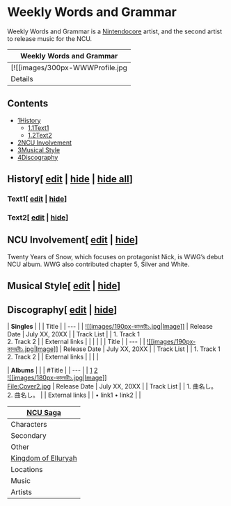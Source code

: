 # Weekly Words and Grammar

Weekly Words and Grammar is a [Nintendocore](/wiki/Nintendocore "Nintendocore") artist, and the second artist to release music for the NCU.

| Weekly Words and Grammar |
| --- |
| [![[images/300px-WWWProfile.jpg|Image]]](/wiki/File:WWWProfile.jpg) |
| Details |

## Contents

- [1History](#History)
  - [1.1Text1](#Text1)
  - [1.2Text2](#Text2)
- [2NCU Involvement](#NCU_Involvement)
- [3Musical Style](#Musical_Style)
- [4Discography](#Discography)

## History\[ [edit](/wiki/Weekly_Words_and_Grammar?action=edit&section=1 "Edit section: History") \| [hide](/wiki/Weekly_Words_and_Grammar "Expand or collapse this section") \| [hide all](/wiki/Weekly_Words_and_Grammar "Expand or collapse all sections on this page")\]

### Text1\[ [edit](/wiki/Weekly_Words_and_Grammar?action=edit&section=2 "Edit section: Text1") \| [hide](/wiki/Weekly_Words_and_Grammar "Expand or collapse this section")\]

### Text2\[ [edit](/wiki/Weekly_Words_and_Grammar?action=edit&section=3 "Edit section: Text2") \| [hide](/wiki/Weekly_Words_and_Grammar "Expand or collapse this section")\]

## NCU Involvement\[ [edit](/wiki/Weekly_Words_and_Grammar?action=edit&section=4 "Edit section: NCU Involvement") \| [hide](/wiki/Weekly_Words_and_Grammar "Expand or collapse this section")\]

Twenty Years of Snow, which focuses on protagonist Nick, is WWG’s debut NCU album. WWG also contributed chapter 5, Silver and White.

## Musical Style\[ [edit](/wiki/Weekly_Words_and_Grammar?action=edit&section=5 "Edit section: Musical Style") \| [hide](/wiki/Weekly_Words_and_Grammar "Expand or collapse this section")\]

## Discography\[ [edit](/wiki/Weekly_Words_and_Grammar?action=edit&section=6 "Edit section: Discography") \| [hide](/wiki/Weekly_Words_and_Grammar "Expand or collapse this section")\]

| **Singles** |
| | Title |
| --- |
| [![[images/190px-কাদম্বরী১.jpg|Image]]](/wiki/File:%E0%A6%95%E0%A6%BE%E0%A6%A6%E0%A6%AE%E0%A7%8D%E0%A6%AC%E0%A6%B0%E0%A7%80%E0%A7%A7.jpg) | Release Date | July XX, 20XX |
| Track List |
| 1. Track 1<br>2. Track 2 |
| External links |
|  | |
| | Title |
| --- |
| [![[images/190px-কাদম্বরী১.jpg|Image]]](/wiki/File:%E0%A6%95%E0%A6%BE%E0%A6%A6%E0%A6%AE%E0%A7%8D%E0%A6%AC%E0%A6%B0%E0%A7%80%E0%A7%A7.jpg) | Release Date | July XX, 20XX |
| Track List |
| 1. Track 1<br>2. Track 2 |
| External links |
|  | |

| **Albums** |
| | #Title |
| --- |
| [1](#tabber-tabpanel-1-0) [2](#tabber-tabpanel-2-0)<br>[![[images/180px-কাদম্বরী১.jpg|Image]]](/wiki/File:%E0%A6%95%E0%A6%BE%E0%A6%A6%E0%A6%AE%E0%A7%8D%E0%A6%AC%E0%A6%B0%E0%A7%80%E0%A7%A7.jpg)<br>[File:Cover2.jpg](/wiki/Special:Upload?wpDestFile=Cover2.jpg "File:Cover2.jpg") | Release Date | July XX, 20XX |
| Track List |
| 1. 曲名し。<br>2. 曲名し。 |
| External links |
| • link1 • link2 | |

| [NCU Saga](/wiki/Main_Page "Main Page") |
| --- |
| Characters | | Main | [Kat](/wiki/Kat "Kat") • [Astrid](/wiki/Astrid "Astrid") • [Grub](/wiki/Grub "Grub") • [Ghael](/wiki/Ghael "Ghael") • [Garth](/wiki/Garth "Garth") • [Wade](/wiki/Wade "Wade") • [Nick](/wiki/Nick "Nick") • [Isaac](/wiki/Isaac "Isaac") • [Sloan](/wiki/Sloan "Sloan") |
| Secondary | [Larv](/wiki/Larv "Larv") • [Phoebe](/wiki/Phoebe "Phoebe") • [Riza](/wiki/Riza "Riza") • [Ellie](/wiki/Ellie "Ellie") • [Ghenim](/wiki/Ghenim "Ghenim") |
| Other | [Ulric](/wiki/Ulric "Ulric") • [The Shifting Sands](/wiki/The_Shifting_Sands "The Shifting Sands") • [Silver](/wiki/Silver "Silver") • [Nora](/wiki/Nora "Nora") • [Shina](/wiki/Shina "Shina") • [White Robe](/wiki/White_Robe "White Robe") • [Bandit Crew](/wiki/Bandit_Crew "Bandit Crew") | |
| [Kingdom of Elluryah](/wiki/Elluryah "Elluryah") | | Cities | [Bristol](/wiki/Bristol "Bristol") • [Shinrin](/wiki/Shinrin "Shinrin") • [Boraea](/wiki/Boraea "Boraea") • [Eredet](/wiki/Eredet "Eredet") • [Letchim](/wiki/Letchim "Letchim") |
| Locations | [Forsyth Forest](/wiki/Forsyth_Forest "Forsyth Forest") • [Kharusurahk Desert](/wiki/Kharusurahk_Desert "Kharusurahk Desert") • [Mistral Mountains](/wiki/Mistral_Mountains "Mistral Mountains") • [The Mines](/wiki/The_Mines "The Mines") • [The Wailing Coast](/wiki/The_Wailing_Coast "The Wailing Coast") | |
| Music | | Albums | [Legend of the Light Gem](/wiki/Legend_of_the_Light_Gem "Legend of the Light Gem") • [Twenty Years of Snow](/wiki/Twenty_Years_of_Snow "Twenty Years of Snow") • [Scars](/wiki/Scars "Scars") • [Arcana Profane](/wiki/Arcana_Profane "Arcana Profane") • [Silver and White](/wiki/Silver_and_White "Silver and White") • [The Storm](/wiki/The_Storm "The Storm") • [Something Fierce](/wiki/Something_Fierce "Something Fierce") |
| Artists | [Unicorn Hole](/wiki/Unicorn_Hole "Unicorn Hole") • [Nuerra](/wiki/Nuerra "Nuerra") • Weekly Words and Grammar • [Polygon Horizon](/wiki/Polygon_Horizon "Polygon Horizon") | |